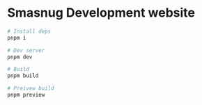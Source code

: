 # Smasnug Development website

```sh
# Install deps
pnpm i

# Dev server
pnpm dev

# Build
pnpm build

# Preivew build
pnpm preview
```
